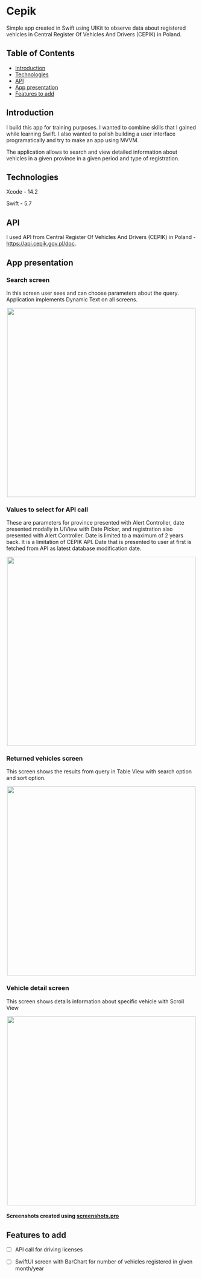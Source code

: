 # Cepik
  Simple app created in Swift using UIKit to observe data about registered vehicles in Central Register Of Vehicles And Drivers (CEPIK) in Poland.

## Table of Contents
  * [Introduction](#introduction)
  * [Technologies](#technologies)
  * [API](#api)
  * [App presentation](#app-presentation)
  * [Features to add](#features-to-add)

## Introduction
  I build this app for training purposes. I wanted to combine skills that I gained while learning Swift. I also wanted to polish building a user interface programatically and try to make an app using MVVM.
  
  The application allows to search and view detailed information about vehicles in a given province in a given period and type of registration.

## Technologies
  Xcode - 14.2

  Swift - 5.7

## API
  I used API from Central Register Of Vehicles And Drivers (CEPIK) in Poland - https://api.cepik.gov.pl/doc.

## App presentation

### Search screen
  In this screen user sees and can choose parameters about the query.
  Application implements Dynamic Text on all screens.
  <p align="center">
    <img src="https://user-images.githubusercontent.com/58117854/221962496-b9955daa-3ab6-4969-8193-60cc2f26c1e2.jpg" height="500" />
  </p>
  
### Values to select for API call
  These are parameters for province presented with Alert Controller, date presented modally in UIView with Date Picker, and registration also presented with Alert Controller.
  Date is limited to a maximum of 2 years back. It is a limitation of CEPIK API. Date that is presented to user at first is fetched from API as latest database modification date.
  <p align="center">
    <img src="https://user-images.githubusercontent.com/58117854/221963452-ac90a263-8ddf-463c-98b3-56b09864295b.jpg" height="500" />
  </p>
  
### Returned vehicles screen
  This screen shows the results from query in Table View with search option and sort option.
  <p align="center">
    <img src="https://user-images.githubusercontent.com/58117854/221963885-e9f7753e-7ca8-4a84-9081-93dc12fdfd46.jpg" height="500" />
  </p>
  
### Vehicle detail screen
  This screen shows details information about specific vehicle with Scroll View
  <p align="center">
    <img src="https://user-images.githubusercontent.com/58117854/221963951-60e18d10-e428-45e7-a74d-d34d03317453.png" height="500" />
  </p>
  
  #### Screenshots created using [screenshots.pro](*screenshots.pro)
  
 ## Features to add
 - [ ] API call for driving licenses
 - [ ] SwiftUI screen with BarChart for number of vehicles registered in given month/year
 
